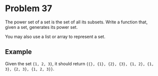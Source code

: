 # Problem 37

The power set of a set is the set of all its subsets. Write a function that, given a set, generates its power set.

You may also use a list or array to represent a set.

## Example

Given the set `{1, 2, 3}`, it should return `{{}, {1}, {2}, {3}, {1, 2}, {1, 3}, {2, 3}, {1, 2, 3}}`.
